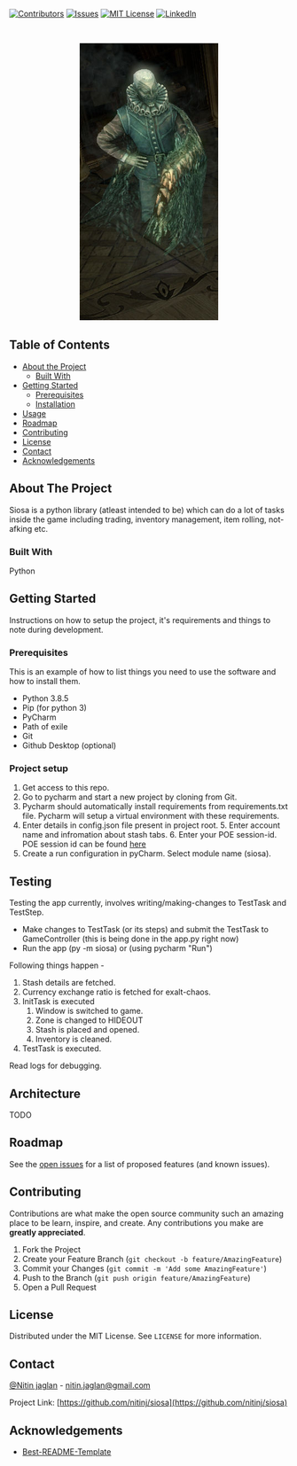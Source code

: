 [![Contributors][contributors-shield]][contributors-url]
[![Issues][issues-shield]][issues-url]
[![MIT License][license-shield]][license-url]
[![LinkedIn][linkedin-shield]][linkedin-url]



<!-- PROJECT LOGO -->
<br />
<p align="center">
   <img src="siosa/resources/images/Siosa_npc_screenshot.jpg" alt="Logo">
</p>



<!-- TABLE OF CONTENTS -->
## Table of Contents

* [About the Project](#about-the-project)
  * [Built With](#built-with)
* [Getting Started](#getting-started)
  * [Prerequisites](#prerequisites)
  * [Installation](#installation)
* [Usage](#usage)
* [Roadmap](#roadmap)
* [Contributing](#contributing)
* [License](#license)
* [Contact](#contact)
* [Acknowledgements](#acknowledgements)



<!-- ABOUT THE PROJECT -->
## About The Project

Siosa is a python library (atleast intended to be) which can do a lot of tasks inside the
game including trading, inventory management, item rolling, not-afking etc.


### Built With
Python



<!-- GETTING STARTED -->
## Getting Started

Instructions on how to setup the project, it's requirements and things to note during development.

### Prerequisites

This is an example of how to list things you need to use the software and how to install them.
* Python 3.8.5
* Pip (for python 3)
* PyCharm
* Path of exile
* Git
* Github Desktop (optional)

### Project setup

1. Get access to this repo.
2. Go to pycharm and start a new project by cloning from Git.
3. Pycharm should automatically install requirements from requirements.txt file. Pycharm will setup a virtual
environment with these requirements.
4. Enter details in config.json file present in project root.
    5. Enter account name and infromation about stash tabs.
    6. Enter your POE session-id. POE session id can be found [here](siosa/resources/images/poesessionid.png)
5. Create a run configuration in pyCharm. Select module name (siosa).

<!-- USAGE EXAMPLES -->
## Testing
Testing the app currently, involves writing/making-changes to TestTask and TestStep.
* Make changes to TestTask (or its steps) and submit the TestTask to GameController (this is being done in the app.py right now)
* Run the app (py -m siosa) or (using pycharm "Run")

Following things happen - 
1. Stash details are fetched.
2. Currency exchange ratio is fetched for exalt-chaos.
3. InitTask is executed
    1. Window is switched to game.
    2. Zone is changed to HIDEOUT
    3. Stash is placed and opened.
    4. Inventory is cleaned.
4. TestTask is executed.

Read logs for debugging.

<!-- USAGE EXAMPLES -->
## Architecture
TODO

<!-- ROADMAP -->
## Roadmap

See the [open issues](https://github.com/nitinj/siosa/issues) for a list of proposed features (and known issues).



<!-- CONTRIBUTING -->
## Contributing

Contributions are what make the open source community such an amazing place to be learn, inspire, and create. Any contributions you make are **greatly appreciated**.

1. Fork the Project
2. Create your Feature Branch (`git checkout -b feature/AmazingFeature`)
3. Commit your Changes (`git commit -m 'Add some AmazingFeature'`)
4. Push to the Branch (`git push origin feature/AmazingFeature`)
5. Open a Pull Request



<!-- LICENSE -->
## License

Distributed under the MIT License. See `LICENSE` for more information.



<!-- CONTACT -->
## Contact

[@Nitin jaglan](https://twitter.com/your_username) - nitin.jaglan@gmail.com

Project Link: [https://github.com/nitinj/siosa](https://github.com/nitinj/siosa)



<!-- ACKNOWLEDGEMENTS -->
## Acknowledgements
* [Best-README-Template](https://github.com/othneildrew/Best-README-Template)



<!-- MARKDOWN LINKS & IMAGES -->
<!-- https://www.markdownguide.org/basic-syntax/#reference-style-links -->
[contributors-shield]: https://img.shields.io/github/contributors/othneildrew/Best-README-Template.svg?style=flat-square
[contributors-url]: https://github.com/nitinj/siosa/graphs/contributors
[forks-shield]: https://img.shields.io/github/forks/othneildrew/Best-README-Template.svg?style=flat-square
[forks-url]: https://github.com/nitinj/siosa/network/members
[stars-shield]: https://img.shields.io/github/stars/othneildrew/Best-README-Template.svg?style=flat-square
[stars-url]: https://github.com/nitinj/siosa/stargazers
[issues-shield]: https://img.shields.io/github/issues/othneildrew/Best-README-Template.svg?style=flat-square
[issues-url]: https://github.com/nitinj/siosa/issues
[license-shield]: https://img.shields.io/github/license/othneildrew/Best-README-Template.svg?style=flat-square
[license-url]: https://github.com/nitinj/siosa/blob/master/LICENSE.txt
[linkedin-shield]: https://img.shields.io/badge/-LinkedIn-black.svg?style=flat-square&logo=linkedin&colorB=555
[linkedin-url]: https://linkedin.com/in/nitinjaglan